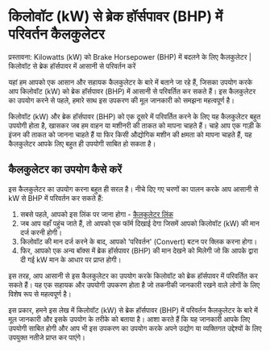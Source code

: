 किलोवॉट (kW) से ब्रेक हॉर्सपावर (BHP) में परिवर्तन कैलकुलेटर
============================================================

प्रस्तावना: Kilowatts (kW) को Brake Horsepower (BHP) में बदलने के लिए कैलकुलेटर | किलोवॉट से ब्रेक हॉर्सपावर में आसानी से परिवर्तन करें

यहां हम आपको एक आसान और सहायक कैलकुलेटर के बारे में बताने जा रहे हैं, जिसका उपयोग करके आप किलोवॉट (kW) को ब्रेक हॉर्सपावर (BHP) में आसानी से परिवर्तित कर सकते हैं। इस कैलकुलेटर का उपयोग करने से पहले, हमारे साथ इस उपकरण की मूल जानकारी को समझना महत्वपूर्ण है।

किलोवॉट (kW) और ब्रेक हॉर्सपावर (BHP) को एक दूसरे में परिवर्तित करने के लिए यह कैलकुलेटर बहुत उपयोगी होता है, खासकर जब हम वाहन या मशीनरी की ताकत को मापना चाहते हैं। चाहे आप एक गाड़ी के इंजन की ताकत को जानना चाहते हैं या फिर किसी औद्योगिक मशीन की क्षमता को मापना चाहते हैं, यह कैलकुलेटर आपके लिए बहुत ही उपयोगी साबित हो सकता है।

कैलकुलेटर का उपयोग कैसे करें
----------------------------

इस कैलकुलेटर का उपयोग करना बहुत ही सरल है। नीचे दिए गए चरणों का पालन करके आप आसानी से kW से BHP में परिवर्तन कर सकते हैं:

1. सबसे पहले, आपको इस लिंक पर जाना होगा - [कैलकुलेटर लिंक](https://www.onlinecalculatorsfree.com/hi/convert/kilowatts-to-bhp.html)
2. जब आप वहाँ पहुंच जाते हैं, तो आपको एक फॉर्म दिखाई देगा जिसमें आपको किलोवॉट (kW) की मान दर्ज करनी होगी।
3. किलोवॉट की मान दर्ज करने के बाद, आपको 'परिवर्तन' (Convert) बटन पर क्लिक करना होगा।
4. फिर, आपको एक अन्य बॉक्स में ब्रेक हॉर्सपावर (BHP) की मान देखने को मिलेगी जो कि आपके द्वारा दी गई kW मान के आधार पर प्राप्त होगी।

इस तरह, आप आसानी से इस कैलकुलेटर का उपयोग करके किलोवॉट को ब्रेक हॉर्सपावर में परिवर्तित कर सकते हैं। यह एक सहायक और उपयोगी उपकरण होता है जो तकनीकी जानकारी रखने वाले लोगों के लिए विशेष रूप से महत्वपूर्ण है।

इस प्रकार, हमने इस लेख में किलोवॉट (kW) से ब्रेक हॉर्सपावर (BHP) में परिवर्तन कैलकुलेटर के बारे में मूल जानकारी और इसके उपयोग के तरीके को बताया है। आशा करते हैं कि यह जानकारी आपके लिए उपयोगी साबित होगी और आप भी इस उपकरण का उपयोग करके अपने उद्योग या व्यक्तिगत उद्देश्यों के लिए उपयुक्त नतीजे प्राप्त कर पाएंगे।